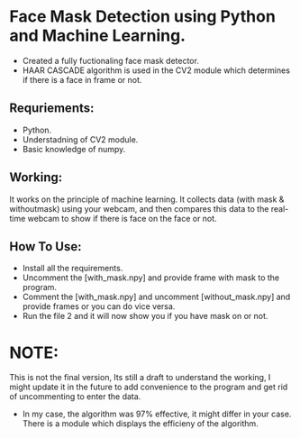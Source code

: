 # Face Mask Detection using Python and Machine Learning.

- Created a fully fuctionaling face mask detector.
- HAAR CASCADE algorithm is used in the CV2 module which determines if there is a face in frame or not.



## Requriements:

- Python.
- Understadning of CV2 module.
- Basic knowledge of numpy.

## Working:

It works on the principle of machine learning. It collects data (with mask & withoutmask) using your webcam, and then compares this data to the real-time webcam to show
if there is face on the face or not.

## How To Use:

- Install all the requirements.
- Uncomment the [with_mask.npy] and provide frame with mask to the program.
- Comment the [with_mask.npy] and uncomment [without_mask.npy] and provide frames or you can do vice versa.
- Run the file 2 and it will now show you if you have mask on or not.


# NOTE:
This is not the final version, Its still a draft to understand the working, I might update it in the future to add convenience to the program and get rid of uncommenting
to enter the data.

- In my case, the algorithm was 97% effective, it might differ in your case. There is a module which displays the efficieny of the algorithm.
